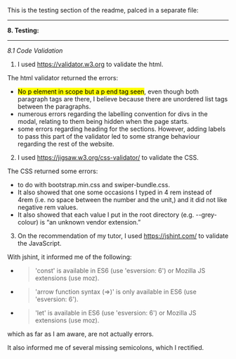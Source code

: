 This is the testing section of the readme, palced in a separate file:
- - - -
**8. Testing:**
- - - -

*8.1 Code Validation*

1. I used https://validator.w3.org to validate the html. 

The html validator returned the errors:
  * <mark>No p element in scope but a p end tag seen</mark>,  even though both paragraph tags are there, I believe because there are unordered list tags between the paragraphs.
  * numerous errors regarding the labelling convention for divs in the modal, relating to them being hidden when the page starts.
  *	some errors regarding heading for the sections. However, adding labels to pass this part of the validator led to some strange behaviour regarding the rest of the website.

2. I used https://jigsaw.w3.org/css-validator/ to validate the CSS.

The CSS returned some errors:
  * to do with bootstrap.min.css and swiper-bundle.css.
  *	 It also showed that one some occasions I typed in 4 rem instead of 4rem (i.e. no space between the number and the unit,) and it did not like negative rem values. 
  * It also showed that each value I put in the root directory (e.g. --grey-colour) is “an unknown vendor extension.”

3. On the recommendation of my tutor, I used https://jshint.com/ to validate the JavaScript.

With jshint, it informed me of the following:
  * >'const' is available in ES6 (use 'esversion: 6') or Mozilla JS extensions (use moz).
  * >'arrow function syntax (=>)' is only available in ES6 (use 'esversion: 6').
  * >'let' is available in ES6 (use 'esversion: 6') or Mozilla JS extensions (use moz).

which as far as I am aware, are not actually errors.

It also informed me of several missing semicolons, which I rectified.

